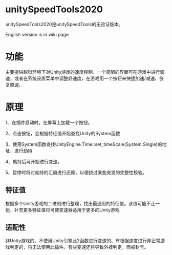 # unitySpeedTools2020

unitySpeedTools2020是unitySpeedTools的无验证版本。

English version is in wiki page


# 功能

主要提供越狱环境下对Unity游戏的速度控制，一个简陋的界面可在游戏中进行调速，或者在系统设置菜单中调整好速度，在游戏用一个按钮来快捷加速/减速、恢复原速。

# 原理

1、在插件启动时，在屏幕上加载一个按钮。

2、点击按钮，会根据特征值开始查找Unity的System函数

3、使用System函数查找UnityEngine.Time::set_timeScale(System.Single)的地址，进行劫持

4、劫持后可开始进行变速。

5、暂停时将对劫持的汇编进行还原，以便绕过某些突发的完整性校验。

## 特征值

根据多个Unity游戏的二进制进行整理，找出最通用的特征值。该值可能不止一组，补充更多特征值将可使变速器适用于更多的Unity游戏


## 适配性

非Unity游戏的、不使用Unity引擎此2函数进行变速的、有根据速度进行非正常游戏判定的，将无法使用此插件。有些变速还将导致外挂判定，而被封号。

